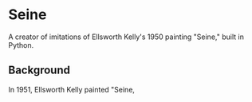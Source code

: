 # Seine
A creator of imitations of Ellsworth Kelly's 1950 painting "Seine," built in Python.

## Background

In 1951, Ellsworth Kelly painted "Seine,
